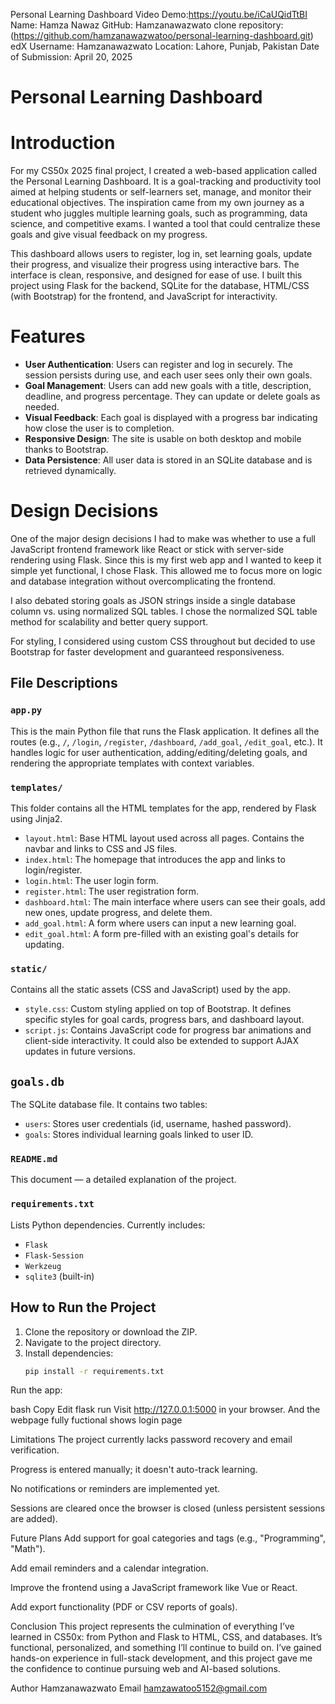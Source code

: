 
Personal Learning Dashboard
Video Demo:https://youtu.be/iCaUQidTtBI
Name: Hamza Nawaz
GitHub: Hamzanawazwato
clone repository:(https://github.com/hamzanawazwatoo/personal-learning-dashboard.git)
edX Username: Hamzanawazwato
Location: Lahore, Punjab, Pakistan
Date of Submission: April 20, 2025

# Personal Learning Dashboard

# Introduction

For my CS50x 2025 final project, I created a web-based application called the Personal Learning Dashboard. It is a goal-tracking and productivity tool aimed at helping students or self-learners set, manage, and monitor their educational objectives. The inspiration came from my own journey as a student who juggles multiple learning goals, such as programming, data science, and competitive exams. I wanted a tool that could centralize these goals and give visual feedback on my progress.

This dashboard allows users to register, log in, set learning goals, update their progress, and visualize their progress using interactive bars. The interface is clean, responsive, and designed for ease of use. I built this project using Flask for the backend, SQLite for the database, HTML/CSS (with Bootstrap) for the frontend, and JavaScript for interactivity.

# Features

- **User Authentication**: Users can register and log in securely. The session persists during use, and each user sees only their own goals.
- **Goal Management**: Users can add new goals with a title, description, deadline, and progress percentage. They can update or delete goals as needed.
- **Visual Feedback**: Each goal is displayed with a progress bar indicating how close the user is to completion.
- **Responsive Design**: The site is usable on both desktop and mobile thanks to Bootstrap.
- **Data Persistence**: All user data is stored in an SQLite database and is retrieved dynamically.

# Design Decisions

One of the major design decisions I had to make was whether to use a full JavaScript frontend framework like React or stick with server-side rendering using Flask. Since this is my first web app and I wanted to keep it simple yet functional, I chose Flask. This allowed me to focus more on logic and database integration without overcomplicating the frontend.

I also debated storing goals as JSON strings inside a single database column vs. using normalized SQL tables. I chose the normalized SQL table method for scalability and better query support.

For styling, I considered using custom CSS throughout but decided to use Bootstrap for faster development and guaranteed responsiveness.

## File Descriptions

### `app.py`
This is the main Python file that runs the Flask application. It defines all the routes (e.g., `/`, `/login`, `/register`, `/dashboard`, `/add_goal`, `/edit_goal`, etc.). It handles logic for user authentication, adding/editing/deleting goals, and rendering the appropriate templates with context variables.

### `templates/`
This folder contains all the HTML templates for the app, rendered by Flask using Jinja2.

- `layout.html`: Base HTML layout used across all pages. Contains the navbar and links to CSS and JS files.
- `index.html`: The homepage that introduces the app and links to login/register.
- `login.html`: The user login form.
- `register.html`: The user registration form.
- `dashboard.html`: The main interface where users can see their goals, add new ones, update progress, and delete them.
- `add_goal.html`: A form where users can input a new learning goal.
- `edit_goal.html`: A form pre-filled with an existing goal's details for updating.

### `static/`
Contains all the static assets (CSS and JavaScript) used by the app.

- `style.css`: Custom styling applied on top of Bootstrap. It defines specific styles for goal cards, progress bars, and dashboard layout.
- `script.js`: Contains JavaScript code for progress bar animations and client-side interactivity. It could also be extended to support AJAX updates in future versions.

## `goals.db`
The SQLite database file. It contains two tables:
- `users`: Stores user credentials (id, username, hashed password).
- `goals`: Stores individual learning goals linked to user ID.

### `README.md`
This document — a detailed explanation of the project.

### `requirements.txt`
Lists Python dependencies. Currently includes:
- `Flask`
- `Flask-Session`
- `Werkzeug`
- `sqlite3` (built-in)

## How to Run the Project

1. Clone the repository or download the ZIP.
2. Navigate to the project directory.
3. Install dependencies:
   ```bash
   pip install -r requirements.txt
Run the app:

bash
Copy
Edit
flask run
Visit http://127.0.0.1:5000 in your browser.
And the webpage fully fuctional shows login page

Limitations
The project currently lacks password recovery and email verification.

Progress is entered manually; it doesn't auto-track learning.

No notifications or reminders are implemented yet.

Sessions are cleared once the browser is closed (unless persistent sessions are added).

Future Plans
Add support for goal categories and tags (e.g., "Programming", "Math").

Add email reminders and a calendar integration.

Improve the frontend using a JavaScript framework like Vue or React.

Add export functionality (PDF or CSV reports of goals).

Conclusion
This project represents the culmination of everything I’ve learned in CS50x: from Python and Flask to HTML, CSS, and databases. It’s functional, personalized, and something I’ll continue to build on. I’ve gained hands-on experience in full-stack development, and this project gave me the confidence to continue pursuing web and AI-based solutions.

Author
Hamzanawazwato
Email
hamzawatoo5152@gmail.com



